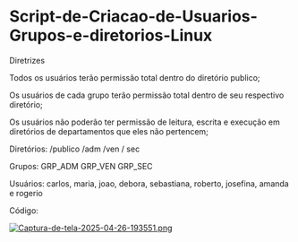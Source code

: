 # Script-de-Criacao-de-Usuarios-Grupos-e-diretorios-Linux

Diretrizes


Todos os usuários terão permissão total dentro do diretório publico;

Os usuários de cada grupo terão permissão total dentro de seu respectivo diretório;

Os usuários não poderão ter permissão de leitura, escrita e execução em diretórios de departamentos que eles não pertencem;

Diretórios: /publico /adm /ven / sec

Grupos: GRP_ADM GRP_VEN GRP_SEC

Usuários: carlos, maria, joao, debora, sebastiana, roberto, josefina, amanda e rogerio


Código:


[![Captura-de-tela-2025-04-26-193551.png](https://i.postimg.cc/DzgHpGY3/Captura-de-tela-2025-04-26-193551.png)](https://postimg.cc/Mcn9vnS9)



